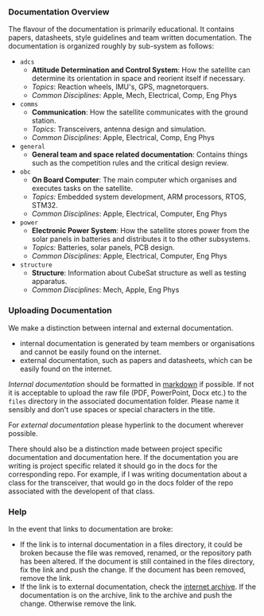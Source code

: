 ### Documentation Overview
The flavour of the documentation is primarily educational. It contains papers,
datasheets, style guidelines and team written documentation. The documentation
is organized roughly by sub-system as follows:
- `adcs`
  - **Attitude Determination and Control System**: How
the satellite can determine its orientation in space and reorient itself if
necessary.
  - *Topics*: Reaction wheels, IMU's, GPS, magnetorquers.
  - *Common Disciplines*: Apple, Mech, Electrical, Comp, Eng Phys
- `comms`
  - **Communication**: How the satellite communicates with the ground station.
  - *Topics*: Transceivers, antenna design and simulation.
  - *Common Disciplines*: Apple, Electrical, Comp, Eng Phys
- `general`
  - **General team and space related documentation**: Contains things such
as the competition rules and the critical design review.
- `obc`
  - **On Board Computer**: The main computer which organises and executes
tasks on the satellite.
  - *Topics:* Embedded system development, ARM processors, RTOS, STM32.
  - *Common Disciplines*: Apple, Electrical, Computer, Eng Phys
- `power`
  - **Electronic Power System**: How the satellite stores power from the solar
  panels in batteries and distributes it to the other subsystems.
  - *Topics:* Batteries, solar panels, PCB design.
  - *Common Disciplines*: Apple, Electrical, Computer, Eng Phys
- `structure`
  - **Structure**: Information about CubeSat structure as well as testing
  apparatus.
  - *Common Disciplines*: Mech, Apple, Eng Phys

### Uploading Documentation
We make a distinction between
internal and external documentation.
- internal documentation is generated by team members or organisations and cannot
be easily found on the internet.
- external documentation, such as papers and datasheets, which can be easily found
on the internet.

*Internal documentation* should be formatted in [markdown](https://guides.github.com/features/mastering-markdown/)
if possible. If not it is acceptable to upload the raw file (PDF, PowerPoint, Docx etc.)
to the `files` directory in the associated documentation folder. Please name it sensibly
and don't use spaces or special characters in the title.

For *external documentation* please hyperlink to the document wherever possible.

There should also be a distinction made between project specific documentation
and documentation here. If the documentation you are writing is project specific
related it should go in the docs for the corresponding repo. For example, if
I was writing documentation about a class for the transceiver, that would go
in the docs folder of the repo associated with the developent of that class.
### Help
In the event that links to documentation are broke:
- If the link is to internal documentation in a files directory, it could be
broken because the file was removed, renamed, or the repository path has been
altered. If the document is still contained in the files directory, fix the link
and push the change. If the document has been removed, remove the link.
- If the link is to external documentation, check the [internet archive](https://archive.org/).
If the documentation is on the archive, link to the archive and push the change.
Otherwise remove the link.
